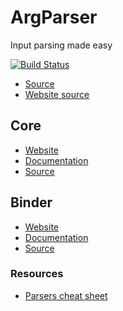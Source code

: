 # ArgParser
Input parsing made easy

[![Build Status](https://travis-ci.org/mibac138/ArgParser.svg?branch=master)](https://travis-ci.org/mibac138/ArgParser) 

- [Source](https://github.com/mibac138/ArgParser/)
- [Website source](https://github.com/mibac138/ArgParser/tree/gh-pages)

## Core
- [Website](https://mibac138.github.io/ArgParser/core)
- [Documentation](https://mibac138.github.io/ArgParser/javadoc/core)
- [Source](https://github.com/mibac138/ArgParser/tree/master/core)

## Binder
- [Website](https://mibac138.github.io/ArgParser/binder)
- [Documentation](https://mibac138.github.io/ArgParser/javadoc/binder)
- [Source](https://github.com/mibac138/ArgParser/tree/master/binder)


### Resources
- [Parsers cheat sheet](https://https://mibac138.github.io/ArgParser/parsers)